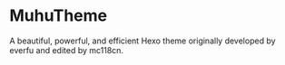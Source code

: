 # MuhuTheme
A beautiful, powerful, and efficient Hexo theme originally developed by everfu and edited by mc118cn.
